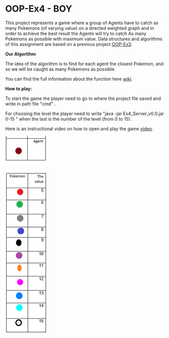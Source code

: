 # OOP-Ex4 - BOY 

This project represents a game where a group of Agents have to catch as many Pokemons (of varying value) on a directed weighted 
graph and in order to achieve the best result the Agents will try to catch
As many Pokemons as possible with maximum value.
Data structures and algorithms of this assignment are based on a previous project [OOP-Ex3](https://github.com/B-O-Y-group/OOP-Ex3.git). 



**Our Algorithm**

The idea of the algorithm is to find for each agent the closest Pokemon, and so we will be caught
as many Pokemons as possible.

You can find the full information about the function here [wiki](https://github.com/B-O-Y-group/OOP-Ex4/wiki).



**How to play:**

To start the game the player need to go to where  the project file saved 
and write in path file "cmd" . 

For choosing the level 
the player need to write "java -jar Ex4_Server_v0.0.jar 0-15 " 
when the last is the number of the level (from 0 to 15).

Here is an instructional video on how to open and play the game [video]().

![img_9.png](img_9.png)


![img_8.png](img_8.png)